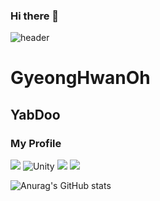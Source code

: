 ### Hi there 👋
![header](https://capsule-render.vercel.app/api?type=waving&color=black&height=300&section=header&text=This%20Is%20Yabidooooo%&fontSize=90&fontAlignY=38&desc=My%20First%20Profile%20!&descAlignY=51&descAlign=62)

# GyeongHwanOh
## YabDoo
### My Profile
<img src="https://img.shields.io/badge/C#-239120.svg?&style=for-the-badge&logo=C#&logoColor=black"/>
<img alt="Unity" src ="https://img.shields.io/badge/Unity-FAFAFA.svg?&style=for-the-badge&logo=Unity&logoColor=black"/>
<img src="https://img.shields.io/badge/Github-181717?style=flat-square&logo=Github&logoColor=white"/>
<img src="https://img.shields.io/badge/SourceTree-0052CC?style=flat-square&logo=SourceTree&logoColor=white"/>

![Anurag's GitHub stats](https://github-readme-stats.vercel.app/api?username=yabidooooo&show_icons=true&theme=radical)

<!--
**yabidooooo/yabidooooo** is a ✨ _special_ ✨ repository because its `README.md` (this file) appears on your GitHub profile.

Here are some ideas to get you started:

- 🔭 I’m currently working on ...
- 🌱 I’m currently learning ...
- 👯 I’m looking to collaborate on ...
- 🤔 I’m looking for help with ...
- 💬 Ask me about ...
- 📫 How to reach me: ...
- 😄 Pronouns: ...
- ⚡ Fun fact: ...
-->
